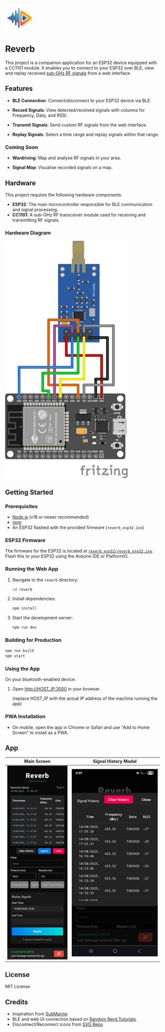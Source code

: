 <p align="left">
   <img src="reverb/public/reverb_icon.png" alt="Reverb Icon" width="90" style="vertical-align:middle; margin-right: 12px;" />
</p>

# Reverb

This project is a companion application for an ESP32 device equipped with a CC1101 module. It enables you to connect to your ESP32 over BLE, view and replay received
[sub-GHz RF signals](https://www.reddit.com/r/flipperzero/comments/1bkmqm6/guys_i_need_help_because_i_dont_know_what_subghz/#:~:text=%E2%80%9CSub%2DGHz%E2%80%9D%20refers%20to,for%20transmissions%20in%20that%20range.)
from a web interface.

## Features

- **BLE Connection**: Connect/disconnect to your ESP32 device via BLE.

- **Record Signals**: View detected/received signals with columns for Frequency, Data, and RSSI.

- **Transmit Signals**: Send custom RF signals from the web interface.

- **Replay Signals**: Select a time range and replay signals within that range.

### Coming Soon

- **Wardriving**: Map and analyse RF signals in your area.

- **Signal Map**: Visualise recorded signals on a map.

## Hardware

This project requires the following hardware components:

- **ESP32**: The main microcontroller responsible for BLE communication and signal processing.
- **CC1101**: A sub-GHz RF transceiver module used for receiving and transmitting RF signals.

### Hardware Diagram

![Hardware Diagram](assets/hardware_diagram.svg)

## Getting Started

### Prerequisites

- [Node.js](https://nodejs.org/) (v18 or newer recommended)
- [npm](https://www.npmjs.com/)
- An ESP32 flashed with the provided firmware (`reverb_esp32.ino`)

### ESP32 Firmware

The firmware for the ESP32 is located at [`reverb_esp32/reverb_esp32.ino`](reverb_esp32/reverb_esp32.ino). Flash this to your ESP32 using the Arduino IDE or PlatformIO.

### Running the Web App

1. Navigate to the `reverb` directory:

   ```sh
   cd reverb
   ```

1. Install dependencies:

   ```sh
   npm install
   ```

1. Start the development server:

   ```sh
   npm run dev
   ```

### Building for Production

```sh
npm run build
npm start
```

### Using the App

On your bluetooth-enabled device:

1. Open [http://HOST_IP:3000](http://HOST_IP:3000) in your browser.

   (replace HOST_IP with the actual IP address of the machine running the app)

### PWA Installation

- On mobile, open the app in Chrome or Safari and use "Add to Home Screen" to install as a PWA.

## App

| Main Screen | Signal History Modal |
|-------------|----------------------|
| ![Main screen](assets/Screenshot_20250814_170226_Chrome.jpg) | ![Signal History Modal](assets/Screenshot_20250814_170726_Chrome.jpg) |

## License

MIT License.

## Credits

- Inspiration from [SubMarine](https://github.com/simondankelmann/SubMarine)
- BLE and web UI connection based on [Random Nerd Tutorials](https://randomnerdtutorials.com/esp32-web-bluetooth/).
- Disconnect/Reconnect icons from [SVG Repo](https://www.svgrepo.com/)

